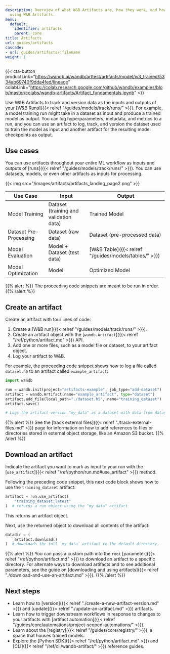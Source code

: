 ```yaml
---
description: Overview of what W&B Artifacts are, how they work, and how to get started
  using W&B Artifacts.
menu:
  default:
    identifier: artifacts
    parent: core
title: Artifacts
url: guides/artifacts
cascade:
- url: guides/artifacts/:filename
weight: 1
---
```



{{< cta-button productLink="https://wandb.ai/wandb/arttest/artifacts/model/iv3_trained/5334ab69740f9dda4fed/lineage" colabLink="https://colab.research.google.com/github/wandb/examples/blob/master/colabs/wandb-artifacts/Artifact_fundamentals.ipynb" >}}

Use W&B Artifacts to track and version data as the inputs and outputs of your [W&B Runs]({{< relref "/guides/models/track/runs/" >}}). For example, a model training run might take in a dataset as input and produce a trained model as output. You can log hyperparameters, metadata, and metrics to a run, and you can use an artifact to log, track, and version the dataset used to train the model as input and another artifact for the resulting model checkpoints as output.

## Use cases
You can use artifacts throughout your entire ML workflow as inputs and outputs of [runs]({{< relref "/guides/models/track/runs/" >}}). You can use datasets, models, or even other artifacts as inputs for processing.

{{< img src="/images/artifacts/artifacts_landing_page2.png" >}}

| Use Case               | Input                       | Output                       |
|------------------------|-----------------------------|------------------------------|
| Model Training         | Dataset (training and validation data)     | Trained Model                |
| Dataset Pre-Processing | Dataset (raw data)          | Dataset (pre-processed data) |
| Model Evaluation       | Model + Dataset (test data) | [W&B Table]({{< relref "/guides/models/tables/" >}})                        |
| Model Optimization     | Model                       | Optimized Model              |


{{% alert %}}
The proceeding code snippets are meant to be run in order.
{{% /alert %}}

## Create an artifact

Create an artifact with four lines of code:
1. Create a [W&B run]({{< relref "/guides/models/track/runs/" >}}).
2. Create an artifact object with the [`wandb.Artifact`]({{< relref "/ref/python/artifact.md" >}}) API.
3. Add one or more files, such as a model file or dataset, to your artifact object.
4. Log your artifact to W&B.

For example, the proceeding code snippet shows how to log a file called `dataset.h5` to an artifact called `example_artifact`:

```python
import wandb

run = wandb.init(project="artifacts-example", job_type="add-dataset")
artifact = wandb.Artifact(name="example_artifact", type="dataset")
artifact.add_file(local_path="./dataset.h5", name="training_dataset")
artifact.save()

# Logs the artifact version "my_data" as a dataset with data from dataset.h5
```

{{% alert %}}
See the [track external files]({{< relref "./track-external-files.md" >}}) page for information on how to add references to files or directories stored in external object storage, like an Amazon S3 bucket. 
{{% /alert %}}

## Download an artifact
Indicate the artifact you want to mark as input to your run with the [`use_artifact`]({{< relref "/ref/python/run.md#use_artifact" >}}) method.

Following the preceding code snippet, this next code block shows how to use the `training_dataset` artifact: 

```python
artifact = run.use_artifact(
    "training_dataset:latest"
)  # returns a run object using the "my_data" artifact
```
This returns an artifact object.

Next, use the returned object to download all contents of the artifact:

```python
datadir = (
    artifact.download()
)  # downloads the full `my_data` artifact to the default directory.
```

{{% alert %}}
You can pass a custom path into the `root` [parameter]({{< relref "/ref/python/artifact.md" >}}) to download an artifact to a specific directory. For alternate ways to download artifacts and to see additional parameters, see the guide on [downloading and using artifacts]({{< relref "./download-and-use-an-artifact.md" >}}).
{{% /alert %}}


## Next steps
* Learn how to [version]({{< relref "./create-a-new-artifact-version.md" >}}) and [update]({{< relref "./update-an-artifact.md" >}}) artifacts.
* Learn how to trigger downstream workflows in response to changes to your artifacts with [artifact automation]({{< relref "/guides/core/automations/project-scoped-automations/" >}}).
* Learn about the [registry]({{< relref "/guides/core/registry/" >}}), a space that houses trained models.
* Explore the [Python SDK]({{< relref "/ref/python/artifact.md" >}}) and [CLI]({{< relref "/ref/cli/wandb-artifact/" >}}) reference guides.
